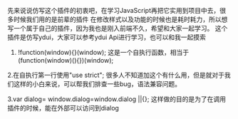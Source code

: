 先来说说仿写这个插件的初衷吧，在学习JavaScript再把它实用到项目中去，很多时候我们用的是前辈的插件
在修改样式以及功能的时候也是耗时耗力，所以想写一个属于自己的插件，因为我也是刚入前端不久，希望和大家一起学习。
这个插件是仿写ydui，大家可以参考ydui Api进行学习，也可以和我一起摸索

1. !function(window){}(window);
这是一个自执行函数，相当于(function(window)(){})(window);

2.在自执行第一行使用"use strict";
很多人不知道加这个有什么用，但是就对于我们这样的小白来说，可以帮我们排查一些bug，语法兼容问题。

3.var dialog= window.dialog=window.dialog ||{};
这样做的目的是为了在调用插件的时候，能在外部可以访问到dialog

